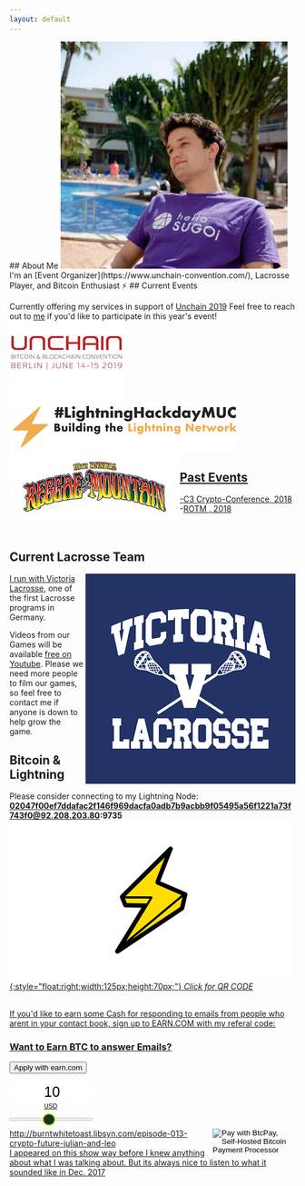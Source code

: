 ```yaml
---
layout: default
---
```

<link rel="shortcut icon" type="image/x-icon" href="http://juized.github.io/juicelightning/favicon.ico">
<title> Julian Ritz-Barr </title>
## About Me

<img class="profile-picture" alt= "profile_pic" src="Twitter_pic.jpg">
I'm an [Event Organizer](https://www.unchain-convention.com/), Lacrosse Player, and Bitcoin Enthusiast ⚡
## Current Events

Currently offering my services in support of [Unchain 2019](https://www.unchain-convention.com/)
Feel free to reach out to [me](mailto:julian@unchain-convention.com) if you'd like to participate in this year's event!<br>
<a href= "https://www.unchain-convention.com/"><img src= "Unchain_logo.png" alt="Unchain_logo" alt= "Unchain_logo" style= "width:200px;height:142px"><a href="https://lightninghackday.fulmo.org/" rel="home"><img src= "Lightninghackday-Logo-dark-MUC.png" style= "float:center;width:400px;height:86px" alt= "#LightningHackday" class="light-logo"><a href="https://www.reggaeonthemountain.com/"><img src= "ROTM19_Poster.png" alt= "ROTM19_Poster" style= "float:left;width:300px;height:126px">
## Past Events
-[C3 Crypto-Conference, 2018](https://crypto-conference.com/2-days-ecosystem-building-c3/)<br>
-[ROTM , 2018](https://www.facebook.com/events/the-topanga-community-center/reggae-on-the-mountain-2018-9th-annual-la-reggae-fest/950326008454772/)
<br>
<br>
<br>
## Current Lacrosse Team
<a href= "http://www.victoria-lacrosse.com/">
<img class="profile-picture" src="victoria_logo.png" alt= "victoria_logo" style= "float:right">

I run with [Victoria Lacrosse](http://www.victoria-lacrosse.com/), one of the first Lacrosse programs in Germany.

Videos from our Games will be available [free on Youtube](https://www.youtube.com/playlist?list=PLQ56Yiu6lEaxIPm9-GB5M393CmtYRZFGY). Please we need more people to film our games, so feel free to contact me if anyone is down to help grow the game.

## Bitcoin & Lightning

Please consider connecting to my Lightning Node:
<b>02047f00ef7ddafac2f146f969dacfa0adb7b9acbb9f05495a56f1221a73f743f0@92.208.203.80:9735</b>
<a href= "http://juized.github.io/juicelightning/qrcode.png">
![lightning-bolt](lightning-bolt.png){:style="float:right;width:125px;height:70px;"}
*Click for QR CODE*

<!-- Beginning of tippin.me Button -->
<div id="tippin-button" data-dest="Btc_anyone"></div>
<script src="https://tippin.me/buttons/tip.js" type="text/javascript"></script>
<!-- End of tippin.me Button -->
<br>
If you'd like to earn some Cash for responding to emails from people who arent in your contact book, sign up to EARN.COM with my referal code:<br>
<div class="col-lg-4 col-md-5 col-sm-5 col-xs-12">
<h3>Want to Earn BTC to answer Emails?</h3>
<p>
<button type="button" class="btn btn-success" onclick="location.href='https://earn.com/juized/referral/?a=f5l0ns62aauieip2'">Apply with earn.com</button>
</p>

<form method="POST" action="https://mainnet.demo.btcpayserver.org/api/v1/invoices">
    <input type="hidden" name="storeId" value="AFrfoppgpwuVWwdRn27XukApRgGhGHeWrvgcB8yG4RBD" />
    <div style="text-align:center;width:146px"><input type="text" id="btcpay-input-price" name="price" value="10" style="border: none; background-image: none; background-color: transparent; -webkit-box-shadow: none ; -moz-box-shadow: none ; -webkit-appearance: none ; width: 146px; text-align: center; font-size: 25px; margin: auto; border-radius: 5px; line-height: 35px; background: #fff;" oninput="event.preventDefault();isNaN(event.target.value) || event.target.value <= 0 ? document.querySelector('#btcpay-input-price').value = 10 : event.target.value" onchange="document.querySelector('#btcpay-input-range').value = document.querySelector('#btcpay-input-price').value" /><select onchange="document.querySelector('input[type = hidden][name = currency]').value = event.target.value" style="-webkit-appearance: none; border: 0; display: block; padding: 0 3em; margin: auto auto 5px auto; font-size: 11px; background: 0 0; cursor: pointer;"><option value="USD">USD</option><option value="GBP">GBP</option><option value="EUR">EUR</option><option value="BTC">BTC</option></select><input class="btcpay-input-range" id="btcpay-input-range" value="10" type="range" min="1" max="20" step="1" style="width:146px ;margin-bottom:15px;" oninput="document.querySelector('#btcpay-input-price').value = document.querySelector('#btcpay-input-range').value" />
    <style type="text/css">input[type=range].btcpay-input-range{-webkit-appearance:none;width:100%;margin:9.45px 0}input[type=range].btcpay-input-range:focus{outline:0}input[type=range].btcpay-input-range::-webkit-slider-runnable-track{width:100%;height:3.1px;cursor:pointer;box-shadow:0 0 1.7px #020,0 0 0 #003c00;background:#f3f3f3;border-radius:1px;border:0 solid rgba(24,213,1,0)}input[type=range].btcpay-input-range::-webkit-slider-thumb{box-shadow:0 0 3.7px rgba(0,170,0,0),0 0 0 rgba(0,195,0,0);border:2.5px solid #cedc21;height:22px;width:23px;border-radius:12px;background:#0f3723;cursor:pointer;-webkit-appearance:none;margin-top:-9.45px}input[type=range].btcpay-input-range:focus::-webkit-slider-runnable-track{background:#fff}input[type=range].btcpay-input-range::-moz-range-track{width:100%;height:3.1px;cursor:pointer;box-shadow:0 0 1.7px #020,0 0 0 #003c00;background:#f3f3f3;border-radius:1px;border:0 solid rgba(24,213,1,0)}input[type=range].btcpay-input-range::-moz-range-thumb{box-shadow:0 0 3.7px rgba(0,170,0,0),0 0 0 rgba(0,195,0,0);border:2.5px solid #cedc21;height:22px;width:23px;border-radius:12px;background:#0f3723;cursor:pointer}input[type=range].btcpay-input-range::-ms-track{width:100%;height:3.1px;cursor:pointer;background:0 0;border-color:transparent;color:transparent}input[type=range].btcpay-input-range::-ms-fill-lower{background:#e6e6e6;border:0 solid rgba(24,213,1,0);border-radius:2px;box-shadow:0 0 1.7px #020,0 0 0 #003c00}input[type=range].btcpay-input-range::-ms-fill-upper{background:#f3f3f3;border:0 solid rgba(24,213,1,0);border-radius:2px;box-shadow:0 0 1.7px #020,0 0 0 #003c00}input[type=range].btcpay-input-range::-ms-thumb{box-shadow:0 0 3.7px rgba(0,170,0,0),0 0 0 rgba(0,195,0,0);border:2.5px solid #cedc21;height:22px;width:23px;border-radius:12px;background:#0f3723;cursor:pointer;height:3.1px}input[type=range].btcpay-input-range:focus::-ms-fill-lower{background:#f3f3f3}input[type=range].btcpay-input-range:focus::-ms-fill-upper{background:#fff}</style></div>
    <input type="hidden" name="currency" value="USD" />
    <input type="image" src="https://juized.github.io/juicelightning/bitcoin-donations-accepted.png" name="submit" style="width:146px; float:right" alt="Pay with BtcPay, Self-Hosted Bitcoin Payment Processor">
</form>
<title>Burnt White Toast Podcast</title>http://burntwhitetoast.libsyn.com/episode-013-crypto-future-julian-and-leo  <br /> I appeared on this show way before I knew anything about what I was talking about. But its always nice to listen to what it sounded like in Dec. 2017
